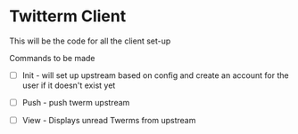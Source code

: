 # Twitterm Client

This will be the code for all the client set-up

Commands to be made
* [ ] Init - will set up upstream based on config and create an account for the user if it doesn't exist yet
* [ ] Push - push twerm upstream
* [ ] View - Displays unread Twerms from upstream

